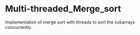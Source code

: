 # Multi-threaded_Merge_sort
Implementation of merge sort with threads to sort the subarrays concurrently.
